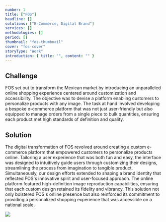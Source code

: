 ```yaml
---
number: 1
title: ["FOS"]
headline: []
solutions: ["E-Commerce, Digital Brand"]
services: []
methodologies: []
period: []
thumbnail: "fos-thumbnail"
cover: "fos-cover"
storyType: "Work"
introduction: { title: "", content: "" }
---
```


## Challenge

FOS set out to transform the Mexican market by introducing an unparalleled online shopping experience centered around customization and accessibility. The objective was to devise a platform enabling customers to personalize products with any image. The task at hand involved developing a bespoke e-commerce platform that was not just user-friendly but also equipped to manage orders from a single piece to bulk quantities, ensuring each product met high standards of definition and quality.

## Solution

The digital transformation of FOS revolved around creating a custom e-commerce platform that empowered customers to personalize products online. Tailoring a user experience that was both fun and easy, the interface was designed to intuitively guide users through customizing their designs, streamlining the process from imagination to tangible product. Simultaneously, our design efforts extended to shaping a brand identity that reflected FOS's innovative spirit and user-focused approach. The online platform featured high-definition image reproduction capabilities, ensuring that each custom design retained its fidelity and vibrancy. This solution not only bolstered FOS's online presence but also reinforced its commitment to providing a personalized shopping experience that was accessible on a national scale.

![](/work/fos-figure-1.jpg)
